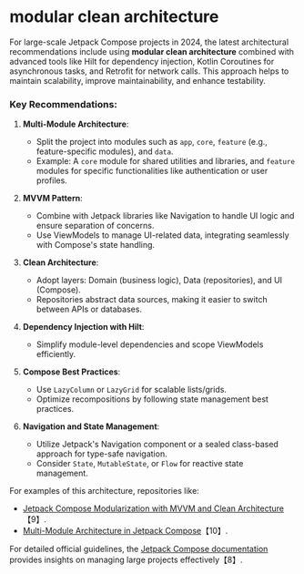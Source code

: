 # modular clean architecture
For large-scale Jetpack Compose projects in 2024, the latest architectural recommendations include using **modular clean architecture** combined with advanced tools like Hilt for dependency injection, Kotlin Coroutines for asynchronous tasks, and Retrofit for network calls. This approach helps to maintain scalability, improve maintainability, and enhance testability.

### Key Recommendations:
1. **Multi-Module Architecture**:
   - Split the project into modules such as `app`, `core`, `feature` (e.g., feature-specific modules), and `data`.
   - Example: A `core` module for shared utilities and libraries, and `feature` modules for specific functionalities like authentication or user profiles.

2. **MVVM Pattern**:
   - Combine with Jetpack libraries like Navigation to handle UI logic and ensure separation of concerns.
   - Use ViewModels to manage UI-related data, integrating seamlessly with Compose's state handling.

3. **Clean Architecture**:
   - Adopt layers: Domain (business logic), Data (repositories), and UI (Compose).
   - Repositories abstract data sources, making it easier to switch between APIs or databases.

4. **Dependency Injection with Hilt**:
   - Simplify module-level dependencies and scope ViewModels efficiently.

5. **Compose Best Practices**:
   - Use `LazyColumn` or `LazyGrid` for scalable lists/grids.
   - Optimize recompositions by following state management best practices.

6. **Navigation and State Management**:
   - Utilize Jetpack's Navigation component or a sealed class-based approach for type-safe navigation.
   - Consider `State`, `MutableState`, or `Flow` for reactive state management.

For examples of this architecture, repositories like:
- [Jetpack Compose Modularization with MVVM and Clean Architecture](https://github.com/kamrul3288/JetPackCompose-Modularization-MVVM-Clean-Architecture)【9】.
- [Multi-Module Architecture in Jetpack Compose](https://github.com/RalphTiama/Jetpack-Compose-Multimodule-Architecture-Build-variant-and-Flavors)【10】.

For detailed official guidelines, the [Jetpack Compose documentation](https://developer.android.com/jetpack/compose) provides insights on managing large projects effectively【8】.
